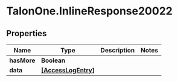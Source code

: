 # TalonOne.InlineResponse20022

## Properties

Name | Type | Description | Notes
------------ | ------------- | ------------- | -------------
**hasMore** | **Boolean** |  | 
**data** | [**[AccessLogEntry]**](AccessLogEntry.md) |  | 


